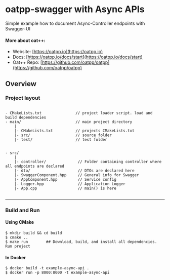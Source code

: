 # oatpp-swagger with Async APIs

Simple example how to document Async-Controller endpoints with Swagger-UI

#### More about oat++:
- Website: [https://oatpp.io](https://oatpp.io)
- Docs: [https://oatpp.io/docs/start](https://oatpp.io/docs/start)
- Oat++ Repo: [https://github.com/oatpp/oatpp](https://github.com/oatpp/oatpp)

## Overview

### Project layout

```

- CMakeLists.txt               // project loader script. load and build dependencies 
- main/                        // main project directory
    |
    |- CMakeLists.txt          // projects CMakeLists.txt
    |- src/                    // source folder
    |- test/                   // test folder
    
```
```
- src/
    |
    |- controller/              // Folder containing controller where all endpoints are declared
    |- dto/                     // DTOs are declared here
    |- SwaggerComponent.hpp     // General info for Swagger
    |- AppComponent.hpp         // Service config
    |- Logger.hpp               // Application Logger
    |- App.cpp                  // main() is here
    
```

---

### Build and Run

#### Using CMake

```
$ mkdir build && cd build
$ cmake ..
$ make run        ## Download, build, and install all dependencies. Run project

```

#### In Docker

```
$ docker build -t example-async-api .
$ docker run -p 8000:8000 -t example-async-api
```
